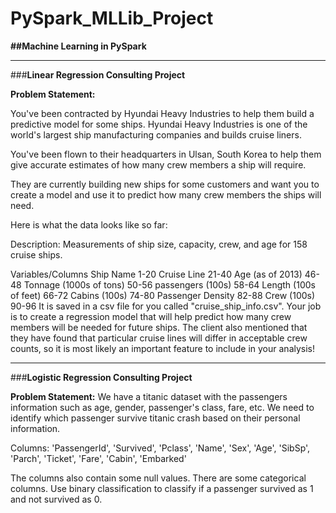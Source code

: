 # PySpark_MLLib_Project
**##Machine Learning in PySpark**
********************************************************************************************************************************
###**Linear Regression Consulting Project**

**Problem Statement:**

You've been contracted by Hyundai Heavy Industries to help them build a predictive model for some ships. 
Hyundai Heavy Industries is one of the world's largest ship manufacturing companies and builds cruise liners.

You've been flown to their headquarters in Ulsan, South Korea to help them give accurate estimates of how many crew members a ship will require.

They are currently building new ships for some customers and want you to create a model and use it to predict how many crew members the ships will need.

Here is what the data looks like so far:

Description: Measurements of ship size, capacity, crew, and age for 158 cruise
ships.


Variables/Columns
Ship Name     1-20
Cruise Line   21-40
Age (as of 2013)   46-48
Tonnage (1000s of tons)   50-56
passengers (100s)   58-64
Length (100s of feet)  66-72
Cabins  (100s)   74-80
Passenger Density   82-88
Crew  (100s)   90-96
It is saved in a csv file for you called "cruise_ship_info.csv". Your job is to create a regression model that will help predict how many crew members will be needed for future ships. 
The client also mentioned that they have found that particular cruise lines will differ in acceptable crew counts, so it is most likely an important feature to include in your analysis!

****************************************************************************************************************************************
###**Logistic Regression Consulting Project**

**Problem Statement:**
We have a titanic dataset with the passengers information such as age, gender, passenger's class, fare, etc. We need to identify which passenger survive titanic crash based on their personal information.

Columns:
'PassengerId',
 'Survived',
 'Pclass',
 'Name',
 'Sex',
 'Age',
 'SibSp',
 'Parch',
 'Ticket',
 'Fare',
 'Cabin',
 'Embarked'
 
 The columns also contain some null values. There are some categorical columns.
 Use binary classification to classify if a passenger survived as 1 and not survived as 0.
 
